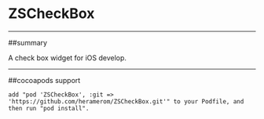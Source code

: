 ZSCheckBox
==========
----------
##summary

A check box widget for iOS develop.

----------
##cocoapods support
```
add "pod 'ZSCheckBox', :git => 'https://github.com/heramerom/ZSCheckBox.git'" to your Podfile, and then run "pod install".

```